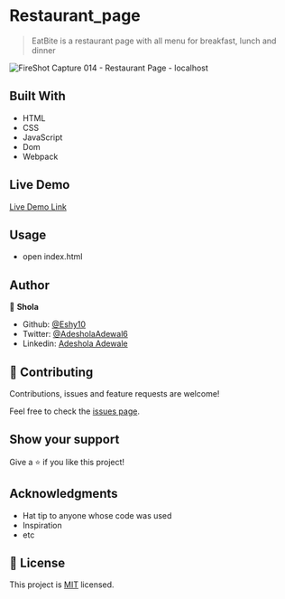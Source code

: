 # Restaurant_page

> EatBite is a restaurant page with all menu for breakfast, lunch and dinner

![FireShot Capture 014 - Restaurant Page - localhost](https://user-images.githubusercontent.com/52670459/88483153-e63eb980-cf5d-11ea-8594-bbcfb6212b42.png)


## Built With

- HTML
- CSS
- JavaScript
- Dom
- Webpack

## Live Demo

[Live Demo Link]( https://unruffled-mestorf-3d4b30.netlify.app)


## Usage

 - open index.html

## Author

👤 **Shola**

- Github: [@Eshy10](https://github.com/Eshy10)
- Twitter: [@AdesholaAdewal6](https://twitter.com/AdesholaAdewal6)
- Linkedin: [Adeshola Adewale ](https://www.linkedin.com/in/adewale-adeshola/)

## 🤝 Contributing

Contributions, issues and feature requests are welcome!

Feel free to check the [issues page](issues/).

## Show your support

Give a ⭐️ if you like this project!

## Acknowledgments

- Hat tip to anyone whose code was used
- Inspiration
- etc

## 📝 License

This project is [MIT](lic.url) licensed.